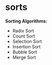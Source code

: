 # sorts
**Sorting Algorithms:**
* Radix Sort
* Count Sort
* Selection Sort
* Insertion Sort
* Bubble Sort
* Merge Sort


